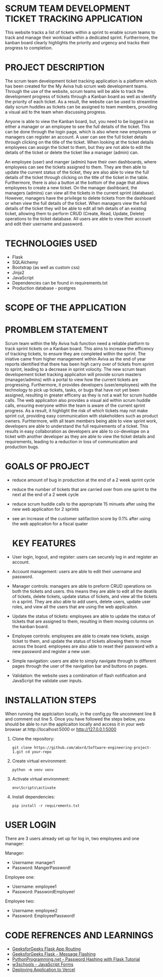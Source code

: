 # SCRUM TEAM DEVELOPMENT TICKET TRACKING APPLICATION

This website tracks a list of tickets within a sprint to enable scrum teams to track and manage their workload within a
dedicated sprint. Furthermore, the kanban board clearly highlights the priority and urgency and tracks their progress to
completion.

# PROJECT DESCRIPTION
The scrum team development ticket tracking application is a platform which has been created for the My Aviva hub scrum
web development teams. Through the use of the website, scrum teams will be able to track the development progress of
tickets through a Kanban board as well as identify the priority of each ticket. As a result, the website can be used to
streamline daily scrum huddles as tickets can be assigned to team members, providing a visual aid to the team when
discussing progress.

Anyone is able to view the Kanban board, but, you need to be logged in as either a manager or an employee to see the full
details of the ticket. This can be done through the login page, which is also where new employees or managers can register
an account. A user can see the full ticket details through clicking on the title of the ticket. When looking at the ticket
details employees can assign the ticket to them, but they are not able to edit the details of the ticket or delete the
ticket like a manager (admin) can.

An employee (user) and manger (admin) have their own dashboards, where employees can see the tickets assigned to them.
They are then able to update the current status of the ticket, they are also able to view the full details of the
ticket through clicking on the title of the ticket in the table. Furthermore, there is also a button at the bottom of
the page that allows employees to create a new ticket. On the manager dashboard, the managers (admins) can view all
the tickets in the current sprint (database). However, managers have the privilege to delete tickets from the dashboard
or when view the full details of the ticket. When managers view the full details of the ticket they will be able to edit
all teh details of an existing ticket, allowing them to perform CRUD (Create, Read, Update, Delete) operations to the ticket
database. All users are able to view their account and edit their username and password.


# TECHNOLOGIES USED
- Flask
- SQLAlchemy
- Bootstrap (as well as custom css)
- Jinja2
- JavaScript
- Dependencies can be found in requirements.txt
- Production database - postgres

# SCOPE OF THE APPLICATION 

# PROMBLEM STATEMENT 
Scrum team within the My Aviva hub function need a reliable platform to track sprint tickets on a Kanban board. This aims to increase the efficency of tracking tickets, to ensure they are completed within the sprint. The iniative came from higher management within Aviva as the end of year reports identified that there has been high carry over of tickets from sprint to sprint, leading to a decrease in sprint volocity. The new scrum team developement ticket tracking applicaiton will provide scrum masters (manager/admins) with a portal to view how the current tickets are progressing. Furthermore, it provides developers (user/employees) with the technology to pick up tickets, tasks, or bugs that have not yet been assigned, resulting in greater efficeny as they is not a wait for scrum huddle calls. The web applicaiton also provides a visual aid within scrum huddle calls, ensuring everyone within the team is aware of the current sprint progress. As a result, it highlight the risk of which tickets may not make sprint cut, providing easy communication with stakeholders such as product owners. Furhtermore, with all team members being able to view sprint work, developers are able to understand the full requirements of a ticket. This results in easy collaboration as developers are able to co-develope on a ticket with another developer as they are able to view the ticket details and requirements, leading to a reduction in loss of communication and production bugs. 

# GOALS OF PROJECT 
- reduce amount of bug in production at the end of a 2 week sprint cycle
- reduce the number of tickets that are carried over from one sprint to the next at the end of a 2 week cycle
- reduce scrum huddle calls to the appropriate 15 minuets after using the new web applicaiton for 2 sprints
- see an increase of the customer satifaction score by 0.1% after using the web applicaiton for a fiscal quater

  # KEY FEATURES
- User login, logout, and register: users can securely log in and register an account.

- Account management: users are able to edit their username and password.

- Manager controls: managers are able to preform CRUD operations on both the tickets and users. this means they are able to edit all the deatils of tickets, delete tickets, update status of tickets, and view all the tickets in a sprint. They are also able to add users, delete users, update user roles, and view all the users that are using the web applicaiton. 

- Update the status of tickets: employees are able to update the status of tickets that are assigned to them, resulting
in them moving columns on the kanban board.

- Employee controls: employees are able to create new tickets, assign ticket to them, and update the status of tickets allowing them to move across the board. employees are also able to reset their password with a new password and register a new user.

- Simple navigation: users are able to simply navigate through to different pages through the user of the navigation bar
and buttons on pages.

- Validation: the website uses a combination of flash notification and JavaScript the validate user inputs.

# INSTALLATION STEPS
When running the applciaiton locally, in the config.py file uncomment line 8 and comment out line 5. Once you have followed the steps below, you should be able to run the applicaiton locally and access it in your web browser at http://localhost:5000 or http://127.0.0.1:5000

1. Clone the repository:
   
       git clone https://github.com/abxrd/Software-engineering-project-1.git cd your-repo
   
2. Create virtual environment:
   
       python -m venv venv
   
3. Activate virtual environment:

       env\Scripts\activate

4. Install dependencies:

       pip install -r requirements.txt

# USER LOGIN 
There are 3 users already set up for log in, two employees and one manager:

Manager:
- Username: manager1
- Password: MangerPassword!

Employee one:
- Username: employee1
- Password: PasswordEmployee!

Employee two:
- Username: employee2
- Password: EmployeePassword!

# CODE REFRENCES AND LEARNINGS 
- [GeeksforGeeks Flask App Routing](https://www.geeksforgeeks.org/flask-app-routing/)
- [GeeksforGeeks Flask - Message Flashing](https://www.geeksforgeeks.org/flask-message-flashing/)
- [PythonProgramming.net - Password Hashing with Flask Tutorial](https://pythonprogramming.net/password-hashing-flask-tutorial/)
- [w3schools - JavaScript Forms](https://www.w3schools.com/js/js_validation.asp)
- [Deploying Application to Vercel](https://www.youtube.com/watch?v=sbnU0VRRUqg)
